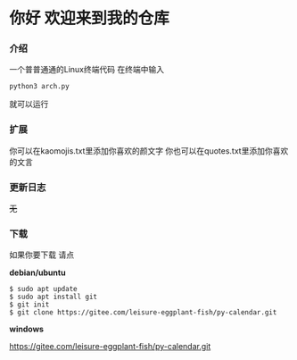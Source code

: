 # 你好 欢迎来到我的仓库
### 介绍
一个普普通通的Linux终端代码
在终端中输入
```
python3 arch.py
```
就可以运行
### 扩展
你可以在kaomojis.txt里添加你喜欢的颜文字
你也可以在quotes.txt里添加你喜欢的文言

### 更新日志
~~无~~
### 下载
如果你要下载 请点

**debian/ubuntu**

```Git
$ sudo apt update
$ sudo apt install git
$ git init
$ git clone https://gitee.com/leisure-eggplant-fish/py-calendar.git
```

**windows**

https://gitee.com/leisure-eggplant-fish/py-calendar.git
